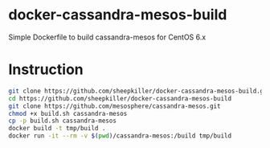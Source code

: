 docker-cassandra-mesos-build
============================

Simple Dockerfile to build cassandra-mesos for CentOS 6.x


# Instruction
```sh
git clone https://github.com/sheepkiller/docker-cassandra-mesos-build.git
cd https://github.com/sheepkiller/docker-cassandra-mesos-build
git clone https://github.com/mesosphere/cassandra-mesos.git
chmod +x build.sh cassandra-mesos
cp -p build.sh cassandra-mesos
docker build -t tmp/build .
docker run -it --rm -v $(pwd)/cassandra-mesos:/build tmp/build
```

